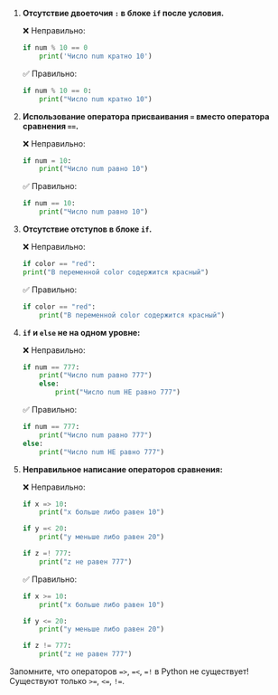 1. **Отсутствие двоеточия `:` в блоке `if` после условия.**

   ❌ Неправильно:
   ```python
   if num % 10 == 0
       print('Число num кратно 10')
   ```

   ✅ Правильно:
   ```python
   if num % 10 == 0:
       print("Число num кратно 10")
   ```

2. **Использование оператора присваивания `=` вместо оператора сравнения `==`.**

   ❌ Неправильно:
   ```python
   if num = 10:
       print("Число num равно 10")
   ```

   ✅ Правильно:
   ```python
   if num == 10:
       print("Число num равно 10")
   ```

3. **Отсутствие отступов в блоке `if`.**

   ❌ Неправильно:
   ```python
   if color == "red":
   print("В переменной color содержится красный")
   ```

   ✅ Правильно:
   ```python
   if color == "red":
       print("В переменной color содержится красный")
   ```

4. **`if` и `else` не на одном уровне:**

   ❌ Неправильно:
   ```python
   if num == 777:
       print("Число num равно 777")
       else:
           print("Число num НЕ равно 777")
   ```

   ✅ Правильно:
   ```python
   if num == 777:
       print("Число num равно 777")
   else:
       print("Число num НЕ равно 777")
   ```

5. **Неправильное написание операторов сравнения:**

   ❌ Неправильно:
   ```python
   if x => 10:
       print("x больше либо равен 10")

   if y =< 20:
       print("y меньше либо равен 20")

   if z =! 777:
       print("z не равен 777")
   ```

   ✅ Правильно:
   ```python
   if x >= 10:
       print("x больше либо равен 10")

   if y <= 20:
       print("y меньше либо равен 20")

   if z != 777:
       print("z не равен 777")
   ```

Запомните, что операторов `=>`, `=<`, `=!` в Python не существует! Существуют только `>=`, `<=`, `!=`.